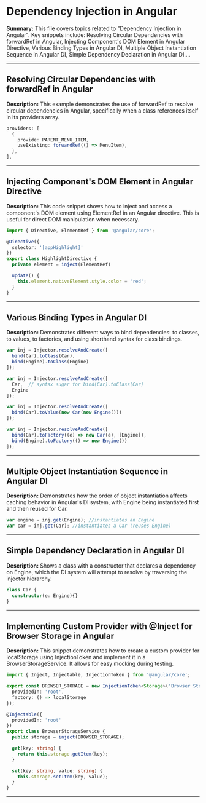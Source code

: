 # Dependency Injection in Angular

**Summary:** This file covers topics related to "Dependency Injection in Angular". Key snippets include: Resolving Circular Dependencies with forwardRef in Angular, Injecting Component's DOM Element in Angular Directive, Various Binding Types in Angular DI, Multiple Object Instantiation Sequence in Angular DI, Simple Dependency Declaration in Angular DI....

---

## Resolving Circular Dependencies with forwardRef in Angular

**Description:** This example demonstrates the use of forwardRef to resolve circular dependencies in Angular, specifically when a class references itself in its providers array.

```typescript
providers: [
  {
    provide: PARENT_MENU_ITEM,
    useExisting: forwardRef(() => MenuItem),
  },
],
```

---

## Injecting Component's DOM Element in Angular Directive

**Description:** This code snippet shows how to inject and access a component's DOM element using ElementRef in an Angular directive. This is useful for direct DOM manipulation when necessary.

```typescript
import { Directive, ElementRef } from '@angular/core';

@Directive({
  selector: '[appHighlight]'
})
export class HighlightDirective {
  private element = inject(ElementRef)

  update() {
    this.element.nativeElement.style.color = 'red';
  }
}
```

---

## Various Binding Types in Angular DI

**Description:** Demonstrates different ways to bind dependencies: to classes, to values, to factories, and using shorthand syntax for class bindings.

```typescript
var inj = Injector.resolveAndCreate([
  bind(Car).toClass(Car),
  bind(Engine).toClass(Engine)
]);

var inj = Injector.resolveAndCreate([
  Car,  // syntax sugar for bind(Car).toClass(Car)
  Engine
]);

var inj = Injector.resolveAndCreate([
  bind(Car).toValue(new Car(new Engine()))
]);

var inj = Injector.resolveAndCreate([
  bind(Car).toFactory((e) => new Car(e), [Engine]),
  bind(Engine).toFactory(() => new Engine())
]);
```

---

## Multiple Object Instantiation Sequence in Angular DI

**Description:** Demonstrates how the order of object instantiation affects caching behavior in Angular's DI system, with Engine being instantiated first and then reused for Car.

```typescript
var engine = inj.get(Engine); //instantiates an Engine
var car = inj.get(Car); //instantiates a Car (reuses Engine)
```

---

## Simple Dependency Declaration in Angular DI

**Description:** Shows a class with a constructor that declares a dependency on Engine, which the DI system will attempt to resolve by traversing the injector hierarchy.

```typescript
class Car {
  constructor(e: Engine){}
}
```

---

## Implementing Custom Provider with @Inject for Browser Storage in Angular

**Description:** This snippet demonstrates how to create a custom provider for localStorage using InjectionToken and implement it in a BrowserStorageService. It allows for easy mocking during testing.

```typescript
import { Inject, Injectable, InjectionToken } from '@angular/core';

export const BROWSER_STORAGE = new InjectionToken<Storage>('Browser Storage', {
  providedIn: 'root',
  factory: () => localStorage
});

@Injectable({
  providedIn: 'root'
})
export class BrowserStorageService {
  public storage = inject(BROWSER_STORAGE);

  get(key: string) {
    return this.storage.getItem(key);
  }

  set(key: string, value: string) {
    this.storage.setItem(key, value);
  }
}
```

---
